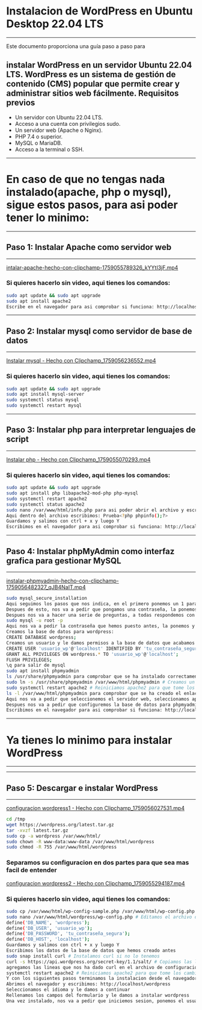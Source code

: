 
# Instalacion de WordPress en Ubuntu Desktop 22.04 LTS

-------------------
Este documento proporciona una guía paso a paso para

instalar WordPress en un servidor Ubuntu 22.04 LTS. WordPress es un sistema de gestión de contenido (CMS) popular que permite crear y administrar sitios web fácilmente.
Requisitos previos
-------------------

- Un servidor con Ubuntu 22.04 LTS.
- Acceso a una cuenta con privilegios sudo.
- Un servidor web (Apache o Nginx).
- PHP 7.4 o superior.
- MySQL o MariaDB.
- Acceso a la terminal o SSH.

----------------------------
# En caso de que no tengas nada instalado(apache, php o mysql), sigue estos pasos, para asi poder tener lo minimo:
-----------------------------
## Paso 1: Instalar Apache como servidor web
-----------------------------

[intalar-apache-hecho-con-clipchamp-1759055789326_kYYtI3jF.mp4](videos/intalar-apache-hecho-con-clipchamp-1759055789326_kYYtI3jF.mp4)

### Si quieres hacerlo sin video, aqui tienes los comandos:

```bash
sudo apt update && sudo apt upgrade 
sudo apt install apache2
Escribe en el navegador para asi comprobar si funciona: http://localhost
```

-----------------------------
## Paso 2: Instalar mysql como servidor de base de datos
-----------------------------

[Instalar mysql - Hecho con Clipchamp_1759056236552.mp4](videos/Instalar%20mysql%20-%20Hecho%20con%20Clipchamp_1759056236552.mp4)

### Si quieres hacerlo sin video, aqui tienes los comandos:

```bash
sudo apt update && sudo apt upgrade 
sudo apt install mysql-server
sudo systemctl status mysql
sudo systemctl restart mysql
```
-----------------------------
## Paso 3: Instalar php para interpretar lenguajes de script
-----------------------------

[Instalar php - Hecho con Clipchamp_1759055070293.mp4](videos/Instalar%20php%20-%20Hecho%20con%20Clipchamp_1759055070293.mp4)


### Si quieres hacerlo sin video, aqui tienes los comandos:

```bash
sudo apt update && sudo apt upgrade 
sudo apt install php libapache2-mod-php php-mysql
sudo systemctl restart apache2
sudo systemctl status apache2
sudo nano /var/www/html/info.php para asi poder abrir el archivo y escribir 
Aqui dentro del archivo escribimos: Prueba<?php phpinfo();?> 
Guardamos y salimos con ctrl + x y luego Y
Escribimos en el navegador para asi comprobar si funciona: http://localhost/info.php
```

-----------------------------
## Paso 4: Instalar phpMyAdmin como interfaz grafica para gestionar MySQL
-----------------------------

[instalar-phpmyadmin-hecho-con-clipchamp-1759056482327_qJB4NaIT.mp4](videos/instalar-phpmyadmin-hecho-con-clipchamp-1759056482327_qJB4NaIT.mp4)

```bash
sudo mysql_secure_installation
Aqui seguimos los pasos que nos indica, en el primero ponemos un 1 para establecer una contraseña de root
Despues de esto, nos va a pedir que pongamos una contraseña, la ponemos y la confirmamos
Despues nos va a hacer una serie de preguntas, a todas respondemos con algo random para skippearlas
sudo mysql -u root -p
Aqui nos va a pedir la contraseña que hemos puesto antes, la ponemos y entramos
Creamos la base de datos para wordpress:
CREATE DATABASE wordpress;
Creamos un usuario y le damos permisos a la base de datos que acabamos de crear:
CREATE USER 'usuario_wp'@'localhost' IDENTIFIED BY 'tu_contraseña_segura';
GRANT ALL PRIVILEGES ON wordpress.* TO 'usuario_wp'@'localhost';
FLUSH PRIVILEGES;
\q para salir de mysql
sudo apt install phpmyadmin
ls /usr/share/phpmyadmin para comprobar que se ha instalado correctamente
sudo ln -s /usr/share/phpmyadmin /var/www/html/phpmyadmin # Creamos un enlace simbolico para asi poder acceder desde el navegador
sudo systemctl restart apache2 # Reiniciamos apache2 para que tome los cambios
ls -l /var/www/html/phpmyadmin para comprobar que se ha creado el enlace simbolico
Aqui nos va a pedir que seleccionemos el servidor web, seleccionamos apache2 
Despues nos va a pedir que configuremos la base de datos para phpmyadmin, seleccionamos que no para asi editar luego
Escribimos en el navegador para asi comprobar si funciona: http://localhost/phpmyadmin
```
-----------------------------
# Ya tienes lo minimo para instalar WordPress
-----------------------------

-----------------------------
## Paso 5: Descargar e instalar WordPress
-----------------------------

[configuracion wordpress1 - Hecho con Clipchamp_1759056027531.mp4](videos/configuracion%20wordpress1%20-%20Hecho%20con%20Clipchamp_1759056027531.mp4)

```bash
cd /tmp
wget https://wordpress.org/latest.tar.gz
tar -xvzf latest.tar.gz
sudo cp -a wordpress /var/www/html/
sudo chown -R www-data:www-data /var/www/html/wordpress
sudo chmod -R 755 /var/www/html/wordpress
```

### Separamos su configuracion en dos partes para que sea mas facil de entender

[configuracion wordpress2 - Hecho con Clipchamp_1759055294187.mp4](videos/configuracion%20wordpress2%20-%20Hecho%20con%20Clipchamp_1759055294187.mp4)

### Si quieres hacerlo sin video, aqui tienes los comandos:

```bash
sudo cp /var/www/html/wp-config-sample.php /var/www/html/wp-config.php
sudo nano /var/www/html/wordpress/wp-config.php # Editamos el archivo de configuracion
define('DB_NAME', 'wordpress');
define('DB_USER', 'usuario_wp');
define('DB_PASSWORD', 'tu_contraseña_segura');
define('DB_HOST', 'localhost');
Guardamos y salimos con ctrl + x y luego Y
Escribimos los datos de la base de datos que hemos creado antes
sudo snap install curl # Instalamos curl si no lo tenemos
curl -s https://api.wordpress.org/secret-key/1.1/salt/ # Copiamos las lineas que nos da y las pegamos en el archivo de configuracion, reemplazando las que ya hay
agregamos las lineas que nos ha dado curl en el archivo de configuracion
systemctl restart apache2 # Reiniciamos apache2 para que tome los cambios
Y con los siguientes pasos terminamos la instalacion desde el navegador
Abrimos el navegador y escribimos: http://localhost/wordpress
Seleccionamos el idioma y le damos a continuar
Rellenamos los campos del formulario y le damos a instalar wordpress
Una vez instalado, nos va a pedir que iniciemos sesion, ponemos el usuario y la contraseña que hemos puesto antes
```